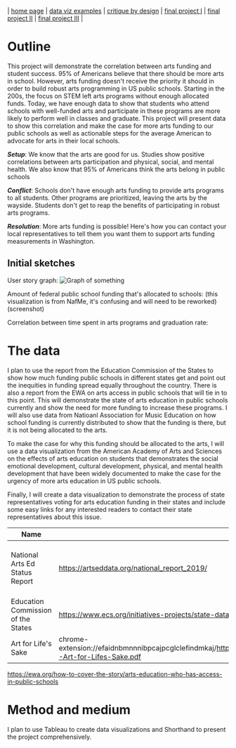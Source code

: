 | [home page](https://cmustudent.github.io/tswd-portfolio-templates/) | [data viz examples](dataviz-examples) | [critique by design](critique-by-design) | [final project I](final-project-part-one) | [final project II](final-project-part-two) | [final project III](final-project-part-three) |


# Outline
 
 This project will demonstrate the correlation between arts funding and student success. 95% of Americans believe that there should be more arts in school. However, arts funding doesn't receive the priority it should in order to build robust arts programming in US public schools. Starting in the 200s, the focus on STEM left arts programs without enough allocated funds. Today, we have enough data to show that students who attend schools with well-funded arts and participate in these programs are more likely to perform well in classes and graduate. This project will present data to show this correlation and make the case for more arts funding to our public schools as well as actionable steps for the average American to advocate for arts in their local schools. 


**_Setup_**: We know that the arts are good for us. Studies show positive correlations between arts participation and physical, social, and mental health. We also know that 95% of Americans think the arts belong in public schools

**_Conflict_**: Schools don't have enough arts funding to provide arts programs to all students. Other programs are prioritized, leaving the arts by the wayside. Students don't get to reap the benefits of participating in robust arts programs.

**_Resolution_**: More arts funding is possible! Here's how you can contact your local representatives to tell them you want them to support arts funding measurements in Washington. 


## Initial sketches
User story graph:
![](PXL_20250204_194214058.MP.jpg "Graph of something")

Amount of federal public school funding that's allocated to schools: (this visualization is from NafMe, it's confusing and will need to be reworked)
(screenshot)

Correlation between time spent in arts programs and graduation rate:


# The data
I plan to use the report from the Education Commission of the States to show how much funding public schools in different states get and point out the inequities in funding spread equally throughout the country. There is also a report from the EWA on arts access in public schools that will tie in to this point. This will demonstrate the state of arts education in public schools currently and show the need for more funding to increase these programs. I will also use data from Natioanl Association for Music Education on how school funding is currently distributed to show that the funding is there, but it is not being allocated to the arts.

To make the case for why this funding should be allocated to the arts, I will use a data visualization from the American Academy of Arts and Sciences on the effects of arts education on students that demonstrates the social emotional development, cultural development, physical, and mental health development that have been widely documented to make the case for the urgency of more arts education in US public schools.

Finally, I will create a data visualization to demonstrate the process of state representatives voting for arts education funding in their states and include some easy links for any interested readers to contact their state representatives about this issue.


| Name | URL | Description |
|------|-----|-------------|
| National Arts Ed Status Report | https://artseddata.org/national_report_2019/ | A comprehensive report of arts education impacts and statistics |
| Education Commission of the States | https://www.ecs.org/initiatives-projects/state-data-infrastructure-project-for-arts-education/ | State by state comparison of how states use arts funding |
| Art for Life's Sake | chrome-extension://efaidnbmnnnibpcajpcglclefindmkaj/https://www.amacad.org/sites/default/files/publication/downloads/2021-Art-for-Lifes-Sake.pdf | Effects of arts access on students |


https://ewa.org/how-to-cover-the-story/arts-education-who-has-access-in-public-schools

# Method and medium 

I plan to use Tableau to create data visualizations and Shorthand to present the project comprehensively.
